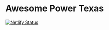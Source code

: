 # Awesome Power Texas

[![Netlify Status](https://api.netlify.com/api/v1/badges/9b045bd6-d3e6-4be6-a81d-3f27621f5275/deploy-status)](https://app.netlify.com/sites/awesomepower/deploys)
